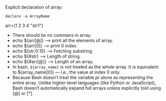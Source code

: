 Explicit declaration of array:

`declare -a ArrayName`

arr=(1 2 3 4 "str1") <br>

- There should be no commans in array.<br>
- echo ${arr[@]} --> print all the elements of array.<br>
- echo ${arr[0]} --> print 0 index.<br>
- echo ${str:0:15} --> Fetching substring.<br>
- echo ${#str} --> Length of string.
- echo ${#arr[@]} --> Length of an array.
- In bash, `${array_name}` is not treated as the whole array. It is equivalent to ${array_name[0]} — i.e., the value at index 0 only.
- Because Bash doesn’t treat the variable pr alone as representing the entire array. Unlike higher-level languages (like Python or JavaScript), Bash doesn’t automatically expand full arrays unless explicitly told using [@] or [*].
